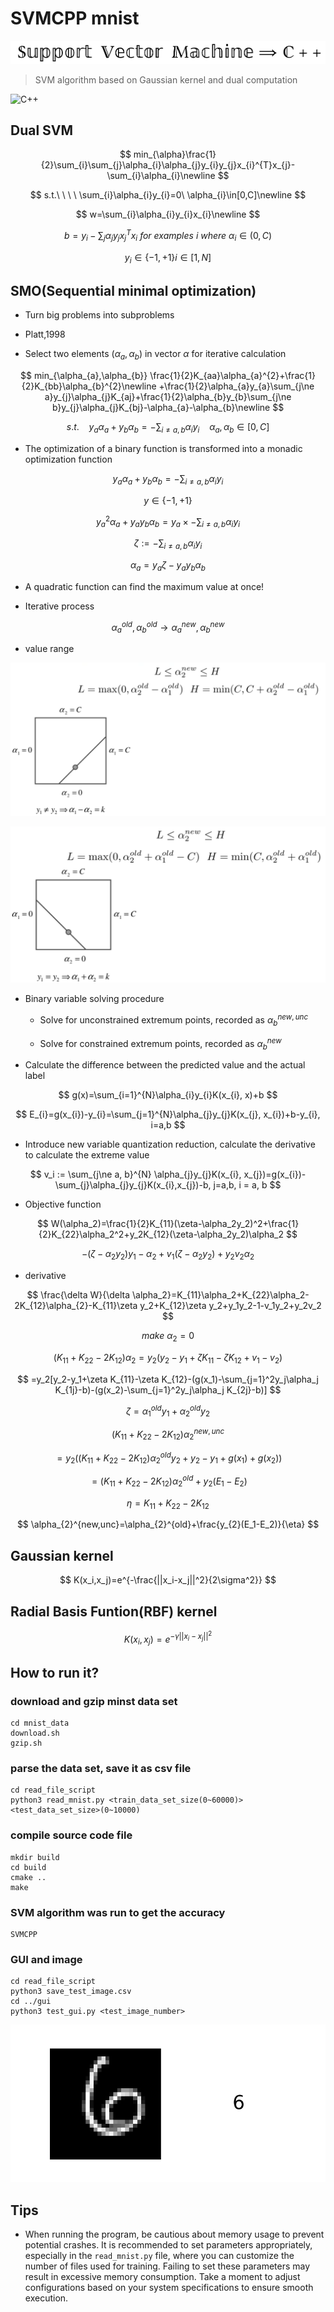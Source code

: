 # SVMCPP mnist

![](./static/SVMCPP.png)

> SVM algorithm based on Gaussian kernel and dual computation

![C++](https://img.shields.io/badge/SVM-C++-informational?style=flat-square&logo=cplusplus&logoColor=white&color=2bbc8a)


## Dual SVM


$$
min_{\alpha}\frac{1}{2}\sum_{i}\sum_{j}\alpha_{i}\alpha_{j}y_{i}y_{j}x_{i}^{T}x_{j}-\sum_{i}\alpha_{i}\newline
$$

$$
s.t.\ \ \ \ \sum_{i}\alpha_{i}y_{i}=0\ \alpha_{i}\in[0,C]\newline
$$

$$
w=\sum_{i}\alpha_{i}y_{i}x_{i}\newline
$$

$$
b=y_{i}-\sum_{j}\alpha_{j}y_{j}x_{j}^{T}x_{i}\ for\ examples\ i\ where\ \alpha_{i}\in(0,C)
$$

$$
y_i \in \{-1,+1\} i \in [1,N]
$$

## SMO(Sequential minimal optimization)

- Turn big problems into subproblems
- Platt,1998

- Select two elements $(\alpha_a, \alpha_b)$ in vector $\alpha$ for iterative calculation

$$
min_{\alpha_{a},\alpha_{b}} \frac{1}{2}K_{aa}\alpha_{a}^{2}+\frac{1}{2}K_{bb}\alpha_{b}^{2}\newline
+\frac{1}{2}\alpha_{a}y_{a}\sum_{j\ne a}y_{j}\alpha_{j}K_{aj}+\frac{1}{2}\alpha_{b}y_{b}\sum_{j\ne b}y_{j}\alpha_{j}K_{bj}-\alpha_{a}-\alpha_{b}\newline
$$

$$
s.t.\ \ \ \ y_{a}\alpha_{a}+y_{b}\alpha_{b}=-\sum_{i\ne a, b}\alpha_{i}y_{i}\ \ \ \ \alpha_{a}, \alpha_{b}\in[0,C]
$$

- The optimization of a binary function is transformed into a monadic optimization function

$$
y_{a}\alpha_{a}+y_{b}\alpha_{b}=-\sum_{i\ne a, b}\alpha_{i}y_{i}
$$

$$
y \in \{-1,+1\}
$$

$$
y_{a}^2\alpha_{a}+y_{a}y_{b}\alpha_{b}=y_{a} \times -\sum_{i\ne a, b}\alpha_{i}y_{i}
$$

$$
\zeta := -\sum_{i\ne a, b}\alpha_{i}y_{i}
$$

$$
\alpha_{a}=y_{a}\zeta-y_{a}y_{b}\alpha_{b}
$$

- A quadratic function can find the maximum value at once!

- Iterative process

$$
\alpha_{a}^{old},\alpha_{b}^{old} \rightarrow \alpha_{a}^{new},\alpha_{b}^{new}
$$

- value range

![value range1](./static/value%20range1.png)

![value range2](./static/value%20range2.png)

- Binary variable solving procedure

    - Solve for unconstrained extremum points, recorded as $\alpha_{b}^{new, unc}$

    - Solve for constrained extremum points, recorded as $\alpha_{b}^{new}$

- Calculate the difference between the predicted value and the actual label

$$
g(x)=\sum_{i=1}^{N}\alpha_{i}y_{i}K(x_{i}, x)+b
$$

$$
E_{i}=g(x_{i})-y_{i}=\sum_{j=1}^{N}\alpha_{j}y_{j}K(x_{j}, x_{i})+b-y_{i}, i=a,b
$$

- Introduce new variable quantization reduction, calculate the derivative to calculate the extreme value

$$
v_i := \sum_{j\ne a, b}^{N} \alpha_{j}y_{j}K(x_{i}, x_{j})=g(x_{i})-\sum_{j}\alpha_{j}y_{j}K(x_{i},x_{j})-b, j=a,b, i = a, b
$$

- Objective function

$$
W(\alpha_2)=\frac{1}{2}K_{11}(\zeta-\alpha_2y_2)^2+\frac{1}{2}K_{22}\alpha_2^2+y_2K_{12}(\zeta-\alpha_2y_2)\alpha_2
$$

$$
-(\zeta-\alpha_2y_2)y_1-\alpha_2+v_1(\zeta-\alpha_2y_2)+y_2v_2\alpha_2
$$

- derivative

$$
\frac{\delta W}{\delta \alpha_2}=K_{11}\alpha_2+K_{22}\alpha_2-2K_{12}\alpha_{2}-K_{11}\zeta y_2+K_{12}\zeta y_2+y_1y_2-1-v_1y_2+y_2v_2
$$

$$
make\ \alpha_{2}=0
$$

$$
(K_{11}+K_{22}-2K_{12})\alpha_2=y_2(y_2-y_1+\zeta K_{11}-\zeta K_{12}+v_1-v_2)
$$

$$
=y_2[y_2-y_1+\zeta K_{11}-\zeta K_{12}-(g(x_1)-\sum_{j=1}^2y_j\alpha_j K_{1j}-b)-(g(x_2)-\sum_{j=1}^2y_j\alpha_j K_{2j}-b)]
$$

$$
\zeta = \alpha_{1}^{old}y_{1}+\alpha_{2}^{old}y_{2}
$$

$$
(K_{11}+K_{22}-2K_{12})\alpha_2^{new,unc}
$$

$$
=y_2((K_{11}+K_{22}-2K_{12})\alpha_2^{old}y_2+y_2-y_1+g(x_1)+g(x_2))
$$

$$
=(K_{11}+K_{22}-2K_{12})\alpha_2^{old}+y_2({E_1-E_2})
$$

$$
\eta = K_{11}+K_{22}-2K_{12}
$$

$$
\alpha_{2}^{new,unc}=\alpha_{2}^{old}+\frac{y_{2}(E_1-E_2)}{\eta}
$$

## Gaussian kernel

$$
K(x_i,x_j)=e^{-\frac{||x_i-x_j||^2}{2\sigma^2}}
$$

## Radial Basis Funtion(RBF) kernel

$$
K(x_i,x_j)=e^{-\gamma||x_i-x_j||^2}
$$

## How to run it?

### download and gzip minst data set

```shell
cd mnist_data
download.sh
gzip.sh
```

### parse the data set, save it as csv file

```shell
cd read_file_script
python3 read_mnist.py <train_data_set_size(0~60000)> <test_data_set_size>(0~10000)
```

### compile source code file

```shell
mkdir build
cd build
cmake ..
make
```

### SVM algorithm was run to get the accuracy

```shell
SVMCPP
```

### GUI and image
```shell
cd read_file_script
python3 save_test_image.csv
cd ../gui
python3 test_gui.py <test_image_number>
```

![gui](./static/gui.png)

## Tips

- When running the program, be cautious about memory usage to prevent potential crashes. It is recommended to set parameters appropriately, especially in the `read_mnist.py` file, where you can customize the number of files used for training. Failing to set these parameters may result in excessive memory consumption. Take a moment to adjust configurations based on your system specifications to ensure smooth execution.
